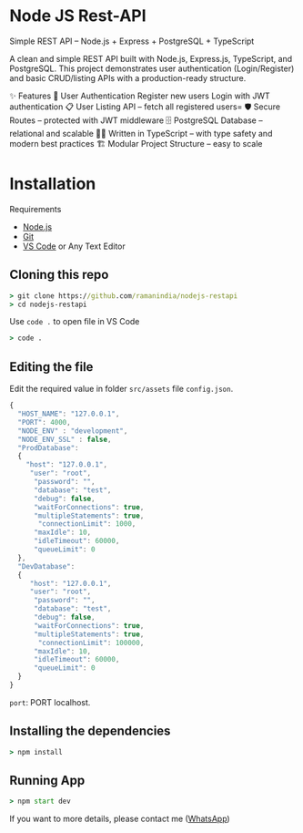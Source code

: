 # **Node JS Rest-API**

Simple REST API – Node.js + Express + PostgreSQL + TypeScript

A clean and simple REST API built with Node.js, Express.js, TypeScript, and PostgreSQL.
This project demonstrates user authentication (Login/Register) and basic CRUD/listing APIs with a production-ready structure.

✨ Features
🔐 User Authentication
   Register new users
   Login with JWT authentication
📋 User Listing API – fetch all registered users=
🛡️ Secure Routes – protected with JWT middleware
🗄️ PostgreSQL Database – relational and scalable
🧑‍💻 Written in TypeScript – with type safety and modern best practices
🏗️ Modular Project Structure – easy to scale

# Installation

Requirements
* [Node.js](https://nodejs.org/en/)
* [Git](https://git-scm.com/downloads)
* [VS Code](https://code.visualstudio.com/download) or Any Text Editor

## Cloning this repo
```cmd
> git clone https://github.com/ramanindia/nodejs-restapi
> cd nodejs-restapi
```
Use `code .` to open file in VS Code
```cmd
> code .
```

## Editing the file
Edit the required value in folder `src/assets` file `config.json`.

```js
{ 
  "HOST_NAME": "127.0.0.1",  
  "PORT": 4000,
  "NODE_ENV" : "development",
  "NODE_ENV_SSL" : false,
  "ProdDatabase": 
  {
    "host": "127.0.0.1",
     "user": "root",
      "password": "",
      "database": "test",
      "debug": false,
      "waitForConnections": true,
      "multipleStatements": true,
       "connectionLimit": 1000,
      "maxIdle": 10, 
      "idleTimeout": 60000, 
      "queueLimit": 0
  },
  "DevDatabase": 
  {
     "host": "127.0.0.1",
     "user": "root",
      "password": "",
      "database": "test",
      "debug": false,
      "waitForConnections": true,
      "multipleStatements": true,
       "connectionLimit": 100000,
      "maxIdle": 10, 
      "idleTimeout": 60000, 
      "queueLimit": 0
  }
}
```

`port`: PORT localhost.


## Installing the dependencies
```cmd
> npm install
```
## Running App
```cmd
> npm start dev
```

If you want to more details, please contact me ([WhatsApp](https://api.whatsapp.com/send/?phone=9950697373&text&app_absent=0))

